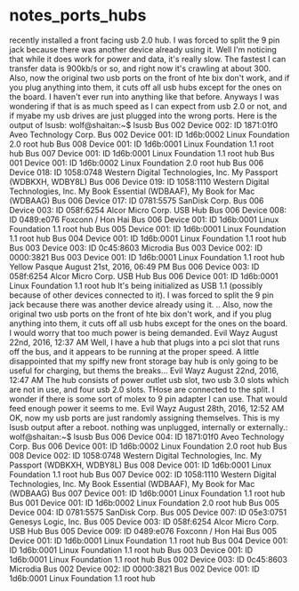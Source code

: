 # notes_ports_hubs
recently installed a front facing usb 2.0 hub. I was forced to split the 9 pin jack because there was another device already using it. Well I'm noticing that while it does work for power and data, it's really slow. The fastest I can transfer data is 900kb/s or so, and right now it's crawling at about 300. Also, now the original two usb ports on the front of hte bix don't work, and if you plug anything into them, it cuts off all usb hubs except for the ones on the board. I haven't ever run into anything like that before. Anyways I was wondering if that is as much speed as I can expect from usb 2.0 or not, and if myabe my usb drives are just plugged into the wrong ports.   Here is the output of lsusb:   wolf@shaitan:~$ lsusb Bus 002 Device 002: ID 1871:01f0 Aveo Technology Corp. Bus 002 Device 001: ID 1d6b:0002 Linux Foundation 2.0 root hub Bus 008 Device 001: ID 1d6b:0001 Linux Foundation 1.1 root hub Bus 007 Device 001: ID 1d6b:0001 Linux Foundation 1.1 root hub Bus 001 Device 001: ID 1d6b:0002 Linux Foundation 2.0 root hub Bus 006 Device 018: ID 1058:0748 Western Digital Technologies, Inc. My Passport (WDBKXH, WDBY8L) Bus 006 Device 019: ID 1058:1110 Western Digital Technologies, Inc. My Book Essential (WDBAAF), My Book for Mac (WDBAAG) Bus 006 Device 017: ID 0781:5575 SanDisk Corp. Bus 006 Device 003: ID 058f:6254 Alcor Micro Corp. USB Hub Bus 006 Device 008: ID 0489:e076 Foxconn / Hon Hai Bus 006 Device 001: ID 1d6b:0001 Linux Foundation 1.1 root hub Bus 005 Device 001: ID 1d6b:0001 Linux Foundation 1.1 root hub Bus 004 Device 001: ID 1d6b:0001 Linux Foundation 1.1 root hub Bus 003 Device 003: ID 0c45:8603 Microdia Bus 003 Device 002: ID 0000:3821 Bus 003 Device 001: ID 1d6b:0001 Linux Foundation 1.1 root hub Yellow Pasque August 21st, 2016, 06:49 PM Bus 006 Device 003: ID 058f:6254 Alcor Micro Corp. USB Hub Bus 006 Device 001: ID 1d6b:0001 Linux Foundation 1.1 root hub  It's being initialized as USB 1.1 (possibly because of other devices connected to it).   I was forced to split the 9 pin jack because there was another device already using it. .. Also, now the original two usb ports on the front of hte bix don't work, and if you plug anything into them, it cuts off all usb hubs except for the ones on the board.  I would worry that too much power is being demanded. Evil Wayz August 22nd, 2016, 12:37 AM Well, I have a hub that plugs into a pci slot that runs off the bus, and it appears to be running at the proper speed. A little disappointed that my spiffy new front storage bay hub is only going to be useful for charging, but thems the breaks... Evil Wayz August 22nd, 2016, 12:47 AM The hub consists of power outlet usb slot, two usb 3.0 slots which are not in use, and four usb 2.0 slots. THose are connected to the split. I wonder if there is some sort of molex to 9 pin adapter I can use. That would feed enough power it seems to me. Evil Wayz August 28th, 2016, 12:52 AM OK, now my usb ports are just randomly assigning themselves. This is my lsusb output after a reboot. nothing was unplugged, internally or externally.:   wolf@shaitan:~$ lsusb Bus 006 Device 004: ID 1871:01f0 Aveo Technology Corp. Bus 006 Device 001: ID 1d6b:0002 Linux Foundation 2.0 root hub Bus 008 Device 002: ID 1058:0748 Western Digital Technologies, Inc. My Passport (WDBKXH, WDBY8L) Bus 008 Device 001: ID 1d6b:0001 Linux Foundation 1.1 root hub Bus 007 Device 002: ID 1058:1110 Western Digital Technologies, Inc. My Book Essential (WDBAAF), My Book for Mac (WDBAAG) Bus 007 Device 001: ID 1d6b:0001 Linux Foundation 1.1 root hub Bus 001 Device 001: ID 1d6b:0002 Linux Foundation 2.0 root hub Bus 005 Device 004: ID 0781:5575 SanDisk Corp. Bus 005 Device 007: ID 05e3:0751 Genesys Logic, Inc. Bus 005 Device 003: ID 058f:6254 Alcor Micro Corp. USB Hub Bus 005 Device 009: ID 0489:e076 Foxconn / Hon Hai Bus 005 Device 001: ID 1d6b:0001 Linux Foundation 1.1 root hub Bus 004 Device 001: ID 1d6b:0001 Linux Foundation 1.1 root hub Bus 003 Device 001: ID 1d6b:0001 Linux Foundation 1.1 root hub Bus 002 Device 003: ID 0c45:8603 Microdia Bus 002 Device 002: ID 0000:3821 Bus 002 Device 001: ID 1d6b:0001 Linux Foundation 1.1 root hub
